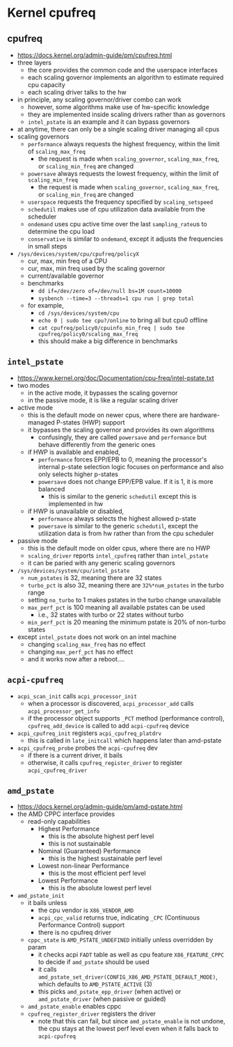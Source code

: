 Kernel cpufreq
==============

## cpufreq

- <https://docs.kernel.org/admin-guide/pm/cpufreq.html>
- three layers
  - the core provides the common code and the userspace interfaces
  - each scaling governor implements an algorithm to estimate required cpu
    capacity
  - each scaling driver talks to the hw
- in principle, any scaling governor/driver combo can work
  - however, some algorithms make use of hw-specific knowledge
  - they are implemented inside scaling drivers rather than as governors
  - `intel_pstate` is an example and it can bypass governors
- at anytime, there can only be a single scaling driver managing all cpus
- scaling governors
  - `performance` always requests the highest frequency, within the limit of
    `scaling_max_freq`
    - the request is made when `scaling_governor`, `scaling_max_freq`, or
      `scaling_min_freq` are changed
  - `powersave` always requests the lowest frequency, within the limit of
    `scaling_min_freq`
    - the request is made when `scaling_governor`, `scaling_max_freq`, or
      `scaling_min_freq` are changed
  - `userspace` requests the frequency specified by `scaling_setspeed`
  - `schedutil` makes use of cpu utilization data available from the scheduler
  - `ondemand` uses cpu active time over the last `sampling_rate`us to
    determine the cpu load
  - `conservative` is similar to `ondemand`, except it adjusts the frequencies
    in small steps
- `/sys/devices/system/cpu/cpufreq/policyX`
  - cur, max, min freq of a CPU
  - cur, max, min freq used by the scaling governor
  - current/available governor
  - benchmarks
    - `dd if=/dev/zero of=/dev/null bs=1M count=10000`
    - `sysbench --time=3 --threads=1 cpu run | grep total`
  - for example,
    - `cd /sys/devices/system/cpu`
    - `echo 0 | sudo tee cpu?/online` to bring all but cpu0 offline
    - `cat cpufreq/policy0/cpuinfo_min_freq | sudo tee cpufreq/policy0/scaling_max_freq`
    - this should make a big difference in benchmarks

## `intel_pstate`

- <https://www.kernel.org/doc/Documentation/cpu-freq/intel-pstate.txt>
- two modes
  - in the active mode, it bypasses the scaling governor
  - in the passive mode, it is like a regular scaling driver
- active mode
  - this is the default mode on newer cpus, where there are hardware-managed
    P-states (HWP) support
  - it bypasses the scaling governor and provides its own algorithms
    - confusingly, they are called `powersave` and `performance` but behave
      differently from the generic ones
  - if HWP is available and enabled,
    - `performance` forces EPP/EPB to 0, meaning the processor's internal
      p-state selection logic focuses on performance and also only selects
      higher p-states
    - `powersave` does not change EPP/EPB value.  If it is 1, it is more
      balanced
      - this is similar to the generic `schedutil` except this is implemented
        in hw
  - if HWP is unavailable or disabled,
    - `performance` always selects the highest allowed p-state
    - `powersave` is similar to the generic `schedutil`, except the
      utilization data is from hw rather than from the cpu scheduler
- passive mode
  - this is the default mode on older cpus, where there are no HWP
  - `scaling_driver` reports `intel_cpufreq` rather than `intel_pstate`
  - it can be paried with any generic scaling governors
- `/sys/devices/system/cpu/intel_pstate`
  - `num_pstates` is 32, meaning there are 32 states
  - `turbo_pct` is also 32, meaning there are `32%*num_pstates` in the turbo
    range
  - setting `no_turbo` to 1 makes pstates in the turbo change unavailable
  - `max_perf_pct` is 100 meaning all available pstates can be used
    - i.e., 32 states with turbo or 22 states without turbo
  - `min_perf_pct` is 20 meaning the minimum pstate is 20% of non-turbo
    states
- except `intel_pstate` does not work on an intel machine
  - changing `scaling_max_freq` has no effect
  - changing `max_perf_pct` has no effect
  - and it works now after a reboot....

## `acpi-cpufreq`

- `acpi_scan_init` calls `acpi_processor_init`
  - when a processor is discovered, `acpi_processor_add` calls
    `acpi_processor_get_info`
  - if the processor object supports `_PCT` method (performance control),
    `cpufreq_add_device` is called to add `acpi-cpufreq` device
- `acpi_cpufreq_init` registers `acpi_cpufreq_platdrv`
  - this is called in `late_initcall` which happens later than amd-pstate
- `acpi_cpufreq_probe` probes the `acpi-cpufreq` dev
  - if there is a current driver, it bails
  - otherwise, it calls `cpufreq_register_driver` to register
    `acpi_cpufreq_driver`

## `amd_pstate`

- <https://docs.kernel.org/admin-guide/pm/amd-pstate.html>
- the AMD CPPC interface provides
  - read-only capabilities
    - Highest Performance
      - this is the absolute highest perf level
      - this is not sustainable
    - Nominal (Guaranteed) Performance
      - this is the highest sustainable perf level
    - Lowest non-linear Performance
      - this is the most efficient perf level
    - Lowest Performance
      - this is the absolute lowest perf level
- `amd_pstate_init`
  - it bails unless
    - the cpu vendor is `X86_VENDOR_AMD`
    - `acpi_cpc_valid` returns true, indicating `_CPC` (Continuous Performance
      Control) support
    - there is no cpufreq driver
  - `cppc_state` is `AMD_PSTATE_UNDEFINED` initially unless overridden by
    param
    - it checks acpi `FADT` table as well as cpu feature `X86_FEATURE_CPPC` to
      decide if `amd_pstate` should be used
    - it calls `amd_pstate_set_driver(CONFIG_X86_AMD_PSTATE_DEFAULT_MODE)`,
      which defaults to `AMD_PSTATE_ACTIVE` (3)
    - this picks `amd_pstate_epp_driver` (when active) or `amd_pstate_driver`
      (when passive or guided)
  - `amd_pstate_enable` enables cppc
  - `cpufreq_register_driver` registers the driver
    - note that this can fail, but since `amd_pstate_enable` is not undone,
      the cpu stays at the lowest perf level even when it falls back to
      `acpi-cpufreq`
